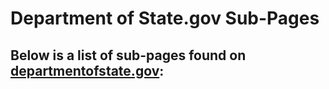 # Department of State.gov Sub-Pages

## Below is a list of sub-pages found on [departmentofstate.gov](https://www.departmentofstate.gov):

